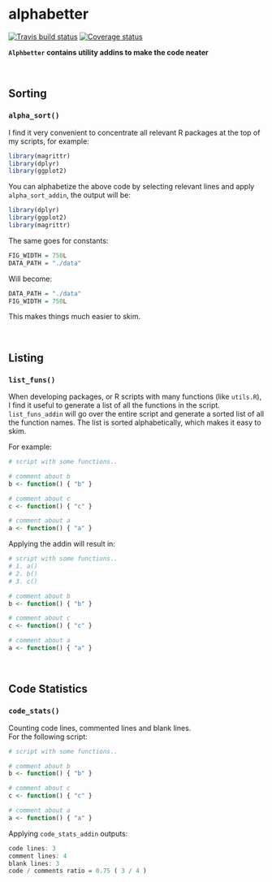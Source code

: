 # alphabetter

[![Travis build status](https://travis-ci.org/ShaulAb/alphabetter.svg?branch=master)](https://travis-ci.org/ShaulAb/alphabetter)
[![Coverage status](https://codecov.io/gh/ShaulAb/alphabetter/branch/master/graph/badge.svg)](https://codecov.io/github/ShaulAb/alphabetter?branch=master)

**`Alphbetter` contains utility addins to make the code neater**

<br>

## Sorting

### `alpha_sort()`

I find it very convenient to concentrate all relevant R packages at the top of my scripts, for example:

``` r
library(magrittr)
library(dplyr)
library(ggplot2)
```

You can alphabetize the above code by selecting relevant lines and apply `alpha_sort_addin`, the output will be:

```r
library(dplyr)
library(ggplot2)
library(magrittr)
```

The same goes for constants:

```r
FIG_WIDTH = 750L
DATA_PATH = "./data"
```

Will become:

``` r
DATA_PATH = "./data"
FIG_WIDTH = 750L
```

This makes things much easier to skim.

<br>


## Listing

### `list_funs()`

When developing packages, or R scripts with many functions (like `utils.R`), I find it useful to generate a list of all the functions in the script.  
`list_funs_addin` will go over the entire script and generate a sorted list of all the function names. The list is sorted alphabetically, which makes it easy to skim.

For example:

```r
# script with some functions..

# comment about b
b <- function() { "b" }

# comment about c
c <- function() { "c" }

# comment about a
a <- function() { "a" }
```

Applying the addin will result in:

```r
# script with some functions..
# 1. a()
# 2. b()
# 3. c()

# comment about b
b <- function() { "b" }

# comment about c
c <- function() { "c" }

# comment about a
a <- function() { "a" }
```

<br>

## Code Statistics

### `code_stats()`

Counting code lines, commented lines and blank lines.  
For the following script:

```r
# script with some functions..

# comment about b
b <- function() { "b" }

# comment about c
c <- function() { "c" }

# comment about a
a <- function() { "a" }
```

Applying `code_stats_addin` outputs:

```r
code lines: 3
comment lines: 4
blank lines: 3
code / comments ratio = 0.75 ( 3 / 4 )
```
